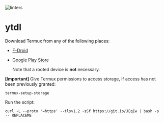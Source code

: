 ![linters](https://github.com/nth10sd/ytdl/workflows/linters/badge.svg)

# ytdl

Download Termux from any of the following places:

* [F-Droid](https://f-droid.org/en/packages/com.termux/)
* [Google Play Store](https://play.google.com/store/apps/details?id=com.termux)

    Note that a rooted device is **not** necessary.

**\[Important\]** Give Termux permissions to access storage, if access has not been previously granted:

`termux-setup-storage`

Run the script:

`curl -L --proto '=https' --tlsv1.2 -sSf https://git.io/JEqIw | bash -s -- REPLACEME`
